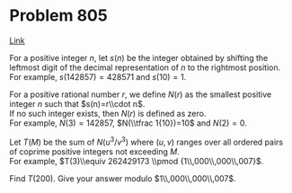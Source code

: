 # Problem 805

[Link](https://projecteuler.net/problem=805)

For a positive integer $n$, let $s(n)$ be the integer obtained by shifting the leftmost digit of the decimal representation of $n$ to the rightmost position.  
For example, $s(142857)=428571$ and $s(10)=1$.

For a positive rational number $r$, we define $N(r)$ as the smallest positive integer $n$ such that $s(n)=r\\cdot n$.  
If no such integer exists, then $N(r)$ is defined as zero.  
For example, $N(3)=142857$, $N(\\tfrac 1{10})=10$ and $N(2) = 0$.

Let $T(M)$ be the sum of $N(u^3/v^3)$ where $(u,v)$ ranges over all ordered pairs of coprime positive integers not exceeding $M$.  
For example, $T(3)\\equiv 262429173 \\pmod {1\\,000\\,000\\,007}$.

Find $T(200)$. Give your answer modulo $1\\,000\\,000\\,007$.
